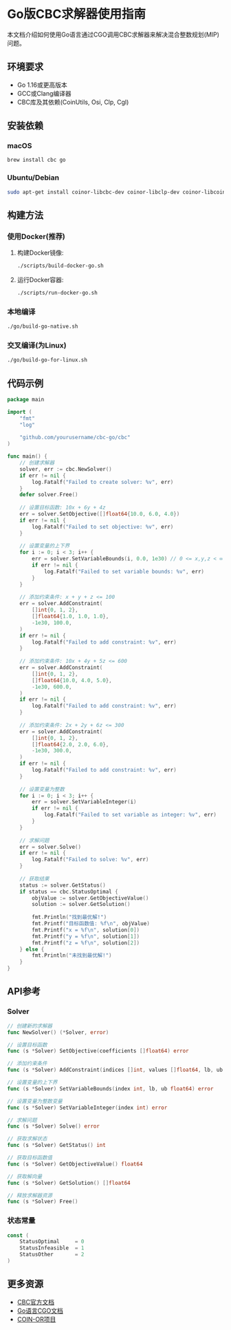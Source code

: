# Go版CBC求解器使用指南

本文档介绍如何使用Go语言通过CGO调用CBC求解器来解决混合整数规划(MIP)问题。

## 环境要求

- Go 1.16或更高版本
- GCC或Clang编译器
- CBC库及其依赖(CoinUtils, Osi, Clp, Cgl)

## 安装依赖

### macOS

```bash
brew install cbc go
```

### Ubuntu/Debian

```bash
sudo apt-get install coinor-libcbc-dev coinor-libclp-dev coinor-libcoinutils-dev golang-go
```

## 构建方法

### 使用Docker(推荐)

1. 构建Docker镜像:
   ```bash
   ./scripts/build-docker-go.sh
   ```

2. 运行Docker容器:
   ```bash
   ./scripts/run-docker-go.sh
   ```

### 本地编译

```bash
./go/build-go-native.sh
```

### 交叉编译(为Linux)

```bash
./go/build-go-for-linux.sh
```

## 代码示例

```go
package main

import (
    "fmt"
    "log"
    
    "github.com/yourusername/cbc-go/cbc"
)

func main() {
    // 创建求解器
    solver, err := cbc.NewSolver()
    if err != nil {
        log.Fatalf("Failed to create solver: %v", err)
    }
    defer solver.Free()
    
    // 设置目标函数: 10x + 6y + 4z
    err = solver.SetObjective([]float64{10.0, 6.0, 4.0})
    if err != nil {
        log.Fatalf("Failed to set objective: %v", err)
    }
    
    // 设置变量的上下界
    for i := 0; i < 3; i++ {
        err = solver.SetVariableBounds(i, 0.0, 1e30) // 0 <= x,y,z < ∞
        if err != nil {
            log.Fatalf("Failed to set variable bounds: %v", err)
        }
    }
    
    // 添加约束条件: x + y + z <= 100
    err = solver.AddConstraint(
        []int{0, 1, 2},
        []float64{1.0, 1.0, 1.0},
        -1e30, 100.0,
    )
    if err != nil {
        log.Fatalf("Failed to add constraint: %v", err)
    }
    
    // 添加约束条件: 10x + 4y + 5z <= 600
    err = solver.AddConstraint(
        []int{0, 1, 2},
        []float64{10.0, 4.0, 5.0},
        -1e30, 600.0,
    )
    if err != nil {
        log.Fatalf("Failed to add constraint: %v", err)
    }
    
    // 添加约束条件: 2x + 2y + 6z <= 300
    err = solver.AddConstraint(
        []int{0, 1, 2},
        []float64{2.0, 2.0, 6.0},
        -1e30, 300.0,
    )
    if err != nil {
        log.Fatalf("Failed to add constraint: %v", err)
    }
    
    // 设置变量为整数
    for i := 0; i < 3; i++ {
        err = solver.SetVariableInteger(i)
        if err != nil {
            log.Fatalf("Failed to set variable as integer: %v", err)
        }
    }
    
    // 求解问题
    err = solver.Solve()
    if err != nil {
        log.Fatalf("Failed to solve: %v", err)
    }
    
    // 获取结果
    status := solver.GetStatus()
    if status == cbc.StatusOptimal {
        objValue := solver.GetObjectiveValue()
        solution := solver.GetSolution()
        
        fmt.Println("找到最优解!")
        fmt.Printf("目标函数值: %f\n", objValue)
        fmt.Printf("x = %f\n", solution[0])
        fmt.Printf("y = %f\n", solution[1])
        fmt.Printf("z = %f\n", solution[2])
    } else {
        fmt.Println("未找到最优解!")
    }
}
```

## API参考

### Solver

```go
// 创建新的求解器
func NewSolver() (*Solver, error)

// 设置目标函数
func (s *Solver) SetObjective(coefficients []float64) error

// 添加约束条件
func (s *Solver) AddConstraint(indices []int, values []float64, lb, ub float64) error

// 设置变量的上下界
func (s *Solver) SetVariableBounds(index int, lb, ub float64) error

// 设置变量为整数变量
func (s *Solver) SetVariableInteger(index int) error

// 求解问题
func (s *Solver) Solve() error

// 获取求解状态
func (s *Solver) GetStatus() int

// 获取目标函数值
func (s *Solver) GetObjectiveValue() float64

// 获取解向量
func (s *Solver) GetSolution() []float64

// 释放求解器资源
func (s *Solver) Free()
```

### 状态常量

```go
const (
    StatusOptimal     = 0
    StatusInfeasible  = 1
    StatusOther       = 2
)
```

## 更多资源

- [CBC官方文档](https://github.com/coin-or/Cbc)
- [Go语言CGO文档](https://golang.org/cmd/cgo/)
- [COIN-OR项目](https://www.coin-or.org/)

